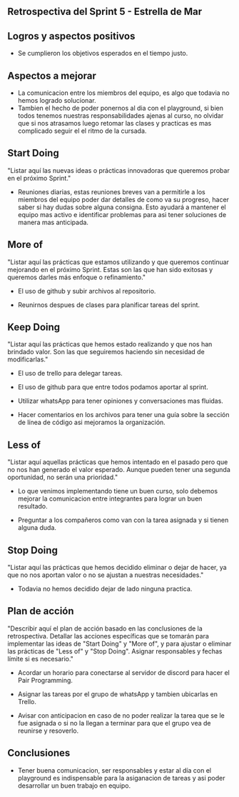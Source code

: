 ## Retrospectiva del Sprint 5 - Estrella de Mar

## Logros y aspectos positivos

- Se cumplieron los objetivos esperados en el tiempo justo.

## Aspectos a mejorar

- La comunicacion entre los miembros del equipo, es algo que todavia no hemos logrado solucionar.
- Tambien el hecho de poder ponernos al dia con el playground, si bien todos tenemos nuestras responsabilidades ajenas al curso, no olvidar que si nos atrasamos luego retomar las clases y practicas es mas complicado seguir el
  el ritmo de la cursada.

## Start Doing

"Listar aquí las nuevas ideas o prácticas innovadoras que queremos probar en el próximo Sprint."

- Reuniones diarias, estas reuniones breves van a permitirle a los miembros del equipo poder dar detalles de como va su progreso, hacer saber si hay dudas sobre alguna consigna. Esto ayudará a mantener el equipo mas activo e identificar problemas para asi tener soluciones de manera mas anticipada.

## More of

"Listar aquí las prácticas que estamos utilizando y que queremos continuar mejorando en el próximo Sprint. Estas son las que han sido exitosas y queremos darles más enfoque o refinamiento."

- El uso de github y subir archivos al repositorio.

- Reunirnos despues de clases para planificar tareas del sprint.

## Keep Doing

"Listar aquí las prácticas que hemos estado realizando y que nos han brindado valor. Son las que seguiremos haciendo sin necesidad de modificarlas."

- El uso de trello para delegar tareas.

- El uso de github para que entre todos podamos aportar al sprint.

- Utilizar whatsApp para tener opiniones y conversaciones mas fluidas.

- Hacer comentarios en los archivos para tener una guía sobre la sección de línea de código asi mejoramos la organización.

## Less of

"Listar aquí aquellas prácticas que hemos intentado en el pasado pero que no nos han generado el valor esperado. Aunque pueden tener una segunda oportunidad, no serán una prioridad."

- Lo que venimos implementando tiene un buen curso, solo debemos mejorar la comunicacion entre integrantes para lograr un buen resultado.

- Preguntar a los compañeros como van con la tarea asignada y si tienen alguna duda.

## Stop Doing

"Listar aquí las prácticas que hemos decidido eliminar o dejar de hacer, ya que no nos aportan valor o no se ajustan a nuestras necesidades."

- Todavia no hemos decidido dejar de lado ninguna practica.

## Plan de acción

"Describir aquí el plan de acción basado en las conclusiones de la retrospectiva. Detallar las acciones específicas que se tomarán para implementar las ideas de "Start Doing" y "More of", y para ajustar o eliminar las prácticas de "Less of" y "Stop Doing". Asignar responsables y fechas límite si es necesario."

- Acordar un horario para conectarse al servidor de discord para hacer el Pair Programming.

- Asignar las tareas por el grupo de whatsApp y tambien ubicarlas en Trello.

- Avisar con anticipacion en caso de no poder realizar la tarea que se le fue asignada o si no la llegan a terminar para que el grupo vea de reunirse y resoverlo.

## Conclusiones

- Tener buena comunicacion, ser responsables y estar al día con el playground es indispensable para la asiganacion de tareas y asi poder desarrollar un buen trabajo en equipo.
